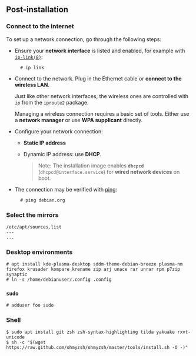 ## Post-installation
### Connect to the internet
To set up a network connection, go through the following steps:

- Ensure your __network interface__ is listed and enabled, for example with [`ip-link(8)`](https://jlk.fjfi.cvut.cz/arch/manpages/man/ip-link.8):

        # ip link

- Connect to the network. Plug in the Ethernet cable or __connect to the wireless LAN__.

    Just like other network interfaces, the wireless ones are controlled with _`ip`_ from the `iproute2` package.

    Managing a wireless connection requires a basic set of tools. Either use a __network manager__ or use __WPA supplicant__ directly.

- Configure your network connection:

    - __Static IP address__
    - Dynamic IP address: use __DHCP__.

        > Note: The installation image enables __`dhcpcd`__ (`dhcpcd@interface.service`) for __wired network devices__ on boot.

- The connection may be verified with [ping](https://en.wikipedia.org/wiki/ping):

        # ping debian.org

### Select the mirrors

    /etc/apt/sources.list
    ---
    ...

### Desktop environments

    # apt install kde-plasma-desktop sddm-theme-debian-breeze plasma-nm firefox krusader kompare krename zip arj unace rar unrar rpm p7zip synaptic
    # ln -s /home/debianuser/.config .config

### `sudo`

    # adduser foo sudo

### Shell

    $ sudo apt install git zsh zsh-syntax-highlighting tilda yakuake rxvt-unicode
    $ sh -c "$(wget https://raw.github.com/ohmyzsh/ohmyzsh/master/tools/install.sh -O -)"
